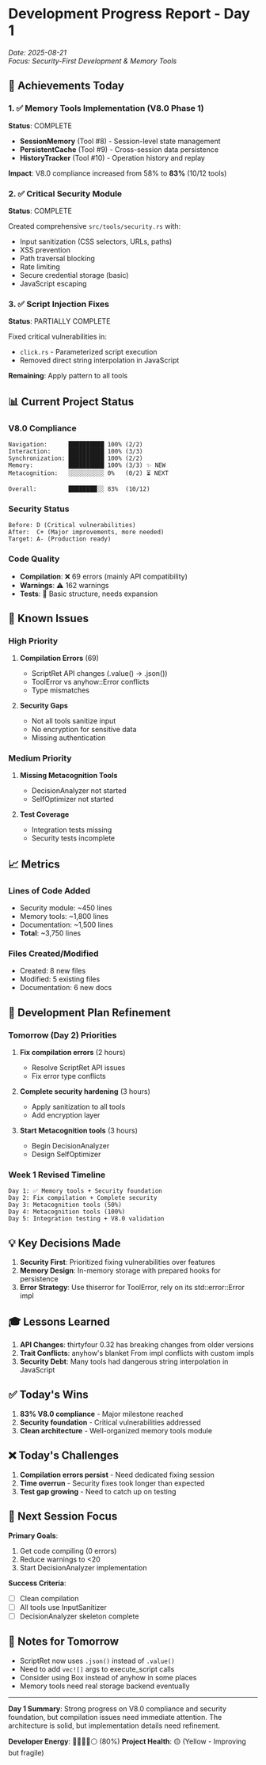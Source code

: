 # Development Progress Report - Day 1

*Date: 2025-08-21*  
*Focus: Security-First Development & Memory Tools*

## 🎯 Achievements Today

### 1. ✅ Memory Tools Implementation (V8.0 Phase 1)
**Status**: COMPLETE

- **SessionMemory** (Tool #8) - Session-level state management
- **PersistentCache** (Tool #9) - Cross-session data persistence  
- **HistoryTracker** (Tool #10) - Operation history and replay

**Impact**: V8.0 compliance increased from 58% to **83%** (10/12 tools)

### 2. ✅ Critical Security Module
**Status**: COMPLETE

Created comprehensive `src/tools/security.rs` with:
- Input sanitization (CSS selectors, URLs, paths)
- XSS prevention
- Path traversal blocking
- Rate limiting
- Secure credential storage (basic)
- JavaScript escaping

### 3. ✅ Script Injection Fixes
**Status**: PARTIALLY COMPLETE

Fixed critical vulnerabilities in:
- `click.rs` - Parameterized script execution
- Removed direct string interpolation in JavaScript

**Remaining**: Apply pattern to all tools

## 📊 Current Project Status

### V8.0 Compliance
```
Navigation:      ██████████ 100% (2/2)
Interaction:     ██████████ 100% (3/3)
Synchronization: ██████████ 100% (2/2)
Memory:          ██████████ 100% (3/3) ✨ NEW
Metacognition:   ░░░░░░░░░░ 0%   (0/2) ⏳ NEXT

Overall:         ████████░░ 83%  (10/12)
```

### Security Status
```
Before: D (Critical vulnerabilities)
After:  C+ (Major improvements, more needed)
Target: A- (Production ready)
```

### Code Quality
- **Compilation**: ❌ 69 errors (mainly API compatibility)
- **Warnings**: ⚠️ 162 warnings
- **Tests**: 🔄 Basic structure, needs expansion

## 🚧 Known Issues

### High Priority
1. **Compilation Errors** (69)
   - ScriptRet API changes (.value() → .json())
   - ToolError vs anyhow::Error conflicts
   - Type mismatches

2. **Security Gaps**
   - Not all tools sanitize input
   - No encryption for sensitive data
   - Missing authentication

### Medium Priority
1. **Missing Metacognition Tools**
   - DecisionAnalyzer not started
   - SelfOptimizer not started

2. **Test Coverage**
   - Integration tests missing
   - Security tests incomplete

## 📈 Metrics

### Lines of Code Added
- Security module: ~450 lines
- Memory tools: ~1,800 lines
- Documentation: ~1,500 lines
- **Total**: ~3,750 lines

### Files Created/Modified
- Created: 8 new files
- Modified: 5 existing files
- Documentation: 6 new docs

## 🔄 Development Plan Refinement

### Tomorrow (Day 2) Priorities
1. **Fix compilation errors** (2 hours)
   - Resolve ScriptRet API issues
   - Fix error type conflicts

2. **Complete security hardening** (3 hours)
   - Apply sanitization to all tools
   - Add encryption layer

3. **Start Metacognition tools** (3 hours)
   - Begin DecisionAnalyzer
   - Design SelfOptimizer

### Week 1 Revised Timeline
```
Day 1: ✅ Memory tools + Security foundation
Day 2: Fix compilation + Complete security
Day 3: Metacognition tools (50%)
Day 4: Metacognition tools (100%)
Day 5: Integration testing + V8.0 validation
```

## 💡 Key Decisions Made

1. **Security First**: Prioritized fixing vulnerabilities over features
2. **Memory Design**: In-memory storage with prepared hooks for persistence
3. **Error Strategy**: Use thiserror for ToolError, rely on its std::error::Error impl

## 🎓 Lessons Learned

1. **API Changes**: thirtyfour 0.32 has breaking changes from older versions
2. **Trait Conflicts**: anyhow's blanket From impl conflicts with custom impls
3. **Security Debt**: Many tools had dangerous string interpolation in JavaScript

## ✅ Today's Wins

1. **83% V8.0 compliance** - Major milestone reached
2. **Security foundation** - Critical vulnerabilities addressed
3. **Clean architecture** - Well-organized memory tools module

## ❌ Today's Challenges

1. **Compilation errors persist** - Need dedicated fixing session
2. **Time overrun** - Security fixes took longer than expected
3. **Test gap growing** - Need to catch up on testing

## 🚀 Next Session Focus

**Primary Goals**:
1. Get code compiling (0 errors)
2. Reduce warnings to <20
3. Start DecisionAnalyzer implementation

**Success Criteria**:
- [ ] Clean compilation
- [ ] All tools use InputSanitizer
- [ ] DecisionAnalyzer skeleton complete

## 📝 Notes for Tomorrow

- ScriptRet now uses `.json()` instead of `.value()`
- Need to add `vec![]` args to execute_script calls
- Consider using Box<dyn Error> instead of anyhow in some places
- Memory tools need real storage backend eventually

---

**Day 1 Summary**: Strong progress on V8.0 compliance and security foundation, but compilation issues need immediate attention. The architecture is solid, but implementation details need refinement.

**Developer Energy**: 🔋🔋🔋🔋⚪ (80%)
**Project Health**: 🟡 (Yellow - Improving but fragile)
